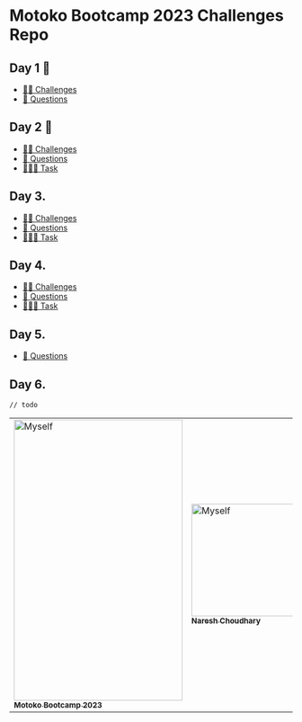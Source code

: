 # Motoko Bootcamp 2023 Challenges Repo

## Day 1 🥚

- [✍🏻 Challenges](./day1/challenges.mo)
- [🙋 Questions](./day1/QUESTIONS.MD)

## Day 2 🐣

- [✍🏻 Challenges](./day2/challenges.mo)
- [🙋 Questions](./day2/QUESTIONS.MD)
- [👷🏻‍♂️ Task](./day2/task/skeleton)

## Day 3.

- [✍🏻 Challenges](./day3/main.mo)
- [🙋 Questions](./day3/QUESTIONS.MD)
- [👷🏻‍♂️ Task](./day3/task/.)

## Day 4.

- [✍🏻 Challenges](./day4/challenges.mo)
- [🙋 Questions](./day4/QUESTIONS.MD)
- [👷🏻‍♂️ Task](./day4/task/.)

## Day 5.

- [🙋 Questions](./day5/QUESTIONS.MD)

## Day 6.

`// todo`

<table>
  <tr>
  <td ><a href="https://forum.dfinity.org/t/motoko-bootcamp-2023-getting-started-on-the-internet-computer/16846"><img src="https://pbs.twimg.com/media/FmHudZ9WAAYFpUa?format=jpg&name=large" width="300px" height="500px" alt="Myself"/><br /><sub><b>Motoko Bootcamp 2023</b></sub></a><br /></td>
  <td ><a href="https://github.com/Nareshchoudhary02"><img src="https://i.ibb.co/nR1k4dZ/Myself-with-indian-flag.jpg" width="200px" alt="Myself"/><br /><sub><b>Naresh Choudhary</b></sub></a><br /></td>
  </tr>
</table>




